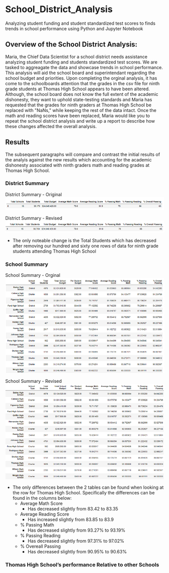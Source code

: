 # School_District_Analysis
Analyzing student funding and student standardized test scores to finds trends in school performance using Python and Jupyter Notebook

## Overview of the School District Analysis:
Maria, the Chief Data Scientist for a school district needs assistance analyzing student funding and students standardized test scores. We are tasked to aggreagate the data and showcase trends in school performance. This analysis will aid the school board and superintendant regarding the school budget and priorities. Upon completing the orginal analysis, it has come to the schoolboards attention that the grades in the csv file for ninth grade students at Thomas High School appears to have been altered. Although, the school board does not know the full extent of the academic dishonesty, they want to uphold state-testing standards and Maria has requested that the grades for ninth graders at Thomas High School be replaced with "NaNs," while keeping the rest of the data intact. Once the math and reading scores have been replaced, Maria would like you to repeat the school district analysis and write up a report to describe how these changes affected the overall analysis.

## Results
The subsequent paragraphs will compare and contrast the initial results of the analyis against the new results which accounting for the academic dishonesty associated with ninth graders math and reading grades at Thomas High School.

### District Summary
District Summary - Original
![image_name](https://github.com/Mugunthan24/School_District_Analysis/blob/main/Resources/District_Summary_Original.PNG)

District Summary - Revised 
![image_name](https://github.com/Mugunthan24/School_District_Analysis/blob/main/Resources/District_Summary_Revised.PNG)

- The only noteable change is the Total Students which has decreased after removing our hundred and sixty one rows of data for ninth grade students attending Thomas High School


### School Summary
School Summary - Orginal
![image_name](https://github.com/Mugunthan24/School_District_Analysis/blob/main/Resources/School_Summary_Original.PNG)

School Summary - Revised
![image_name](https://github.com/Mugunthan24/School_District_Analysis/blob/main/Resources/School_Summary_Revised.PNG)

- The only differences between the 2 tables can be found when looking at the row for Thomas High School. Specifically the differences can be found in the columns below:
    - Average Math Score
        - Has decreased slightly from 83.42 to 83.35
    - Average Reading Score
        - Has increased slightly from 83.85 to 83.9
    - % Passing Math
        - Has decreased slightly from 93.27% to 93.19%
    - % Passing Reading
        - Has decreased slightly from 97.31% to 97.02%
    - % Overeall Passing
        - Has decreased slightly from 90.95% to 90.63%

### Thomas High School’s performance Relative to other Schools